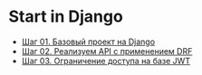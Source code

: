 # Start in Django

* [Шаг 01. Базовый проект на Django](https://youtu.be/Z5SQf0jVnGU)
* [Шаг 02. Реализуем API с применением DRF](https://youtu.be/5qym8TMgHR0)
* [Шаг 03. Ограничение доступа на базе JWT](https://youtu.be/0ekdaBDlJ2U)
